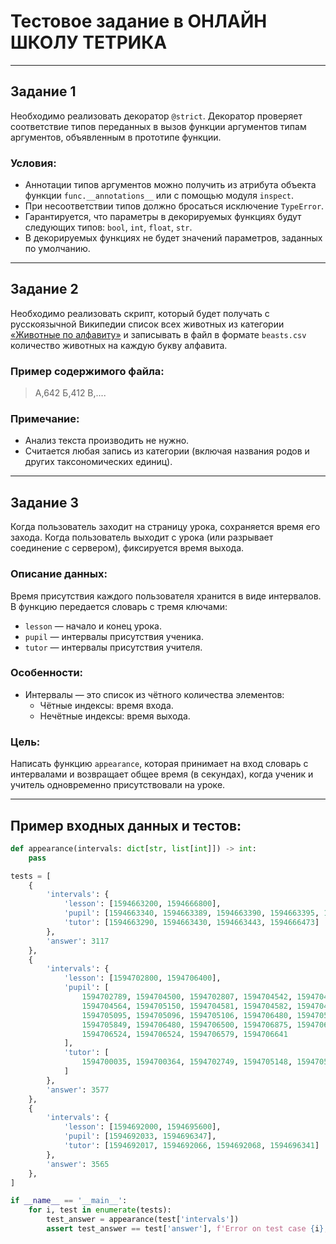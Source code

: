 # Тестовое задание в **ОНЛАЙН ШКОЛУ ТЕТРИКА**

---

## **Задание 1**

Необходимо реализовать декоратор `@strict`. Декоратор проверяет соответствие типов переданных в вызов функции аргументов типам аргументов, объявленным в прототипе функции.

### **Условия:**
- Аннотации типов аргументов можно получить из атрибута объекта функции `func.__annotations__` или с помощью модуля `inspect`.
- При несоответствии типов должно бросаться исключение `TypeError`.
- Гарантируется, что параметры в декорируемых функциях будут следующих типов: `bool`, `int`, `float`, `str`.
- В декорируемых функциях не будет значений параметров, заданных по умолчанию.

---

## **Задание 2**

Необходимо реализовать скрипт, который будет получать с русскоязычной Википедии список всех животных из категории [«Животные по алфавиту»](https://ru.wikipedia.org/wiki/Категория:Животные_по_алфавиту) и записывать в файл в формате `beasts.csv` количество животных на каждую букву алфавита.

### **Пример содержимого файла:**

>А,642
>Б,412
>В,....


### **Примечание:**
- Анализ текста производить не нужно.
- Считается любая запись из категории (включая названия родов и других таксономических единиц).

---

## **Задание 3**

Когда пользователь заходит на страницу урока, сохраняется время его захода. Когда пользователь выходит с урока (или разрывает соединение с сервером), фиксируется время выхода. 

### **Описание данных:**
Время присутствия каждого пользователя хранится в виде интервалов. В функцию передается словарь с тремя ключами:
- `lesson` — начало и конец урока.
- `pupil` — интервалы присутствия ученика.
- `tutor` — интервалы присутствия учителя.

### **Особенности:**
- Интервалы — это список из чётного количества элементов:
  - Чётные индексы: время входа.
  - Нечётные индексы: время выхода.

### **Цель:**
Написать функцию `appearance`, которая принимает на вход словарь с интервалами и возвращает общее время (в секундах), когда ученик и учитель одновременно присутствовали на уроке.

---

## **Пример входных данных и тестов:**

```python
def appearance(intervals: dict[str, list[int]]) -> int:
    pass

tests = [
    {
        'intervals': {
            'lesson': [1594663200, 1594666800],
            'pupil': [1594663340, 1594663389, 1594663390, 1594663395, 1594663396, 1594666472],
            'tutor': [1594663290, 1594663430, 1594663443, 1594666473]
        },
        'answer': 3117
    },
    {
        'intervals': {
            'lesson': [1594702800, 1594706400],
            'pupil': [
                1594702789, 1594704500, 1594702807, 1594704542, 1594704512, 1594704513,
                1594704564, 1594705150, 1594704581, 1594704582, 1594704734, 1594705009,
                1594705095, 1594705096, 1594705106, 1594706480, 1594705158, 1594705773,
                1594705849, 1594706480, 1594706500, 1594706875, 1594706502, 1594706503,
                1594706524, 1594706524, 1594706579, 1594706641
            ],
            'tutor': [
                1594700035, 1594700364, 1594702749, 1594705148, 1594705149, 1594706463
            ]
        },
        'answer': 3577
    },
    {
        'intervals': {
            'lesson': [1594692000, 1594695600],
            'pupil': [1594692033, 1594696347],
            'tutor': [1594692017, 1594692066, 1594692068, 1594696341]
        },
        'answer': 3565
    },
]

if __name__ == '__main__':
    for i, test in enumerate(tests):
        test_answer = appearance(test['intervals'])
        assert test_answer == test['answer'], f'Error on test case {i}, got {test_answer}, expected {test["answer"]}'
